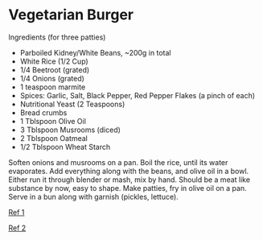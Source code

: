 # Vegetarian Burger

Ingredients (for three patties)

* Parboiled Kidney/White Beans, ~200g in total
* White Rice (1/2 Cup)
* 1/4 Beetroot (grated)
* 1/4 Onions (grated)
* 1 teaspoon marmite
* Spices: Garlic, Salt, Black Pepper, Red Pepper Flakes (a pinch of each)
* Nutritional Yeast (2 Teaspoons)
* Bread crumbs
* 1 Tblspoon Olive Oil
* 3 Tblspoon Musrooms (diced)
* 2 Tblspoon Oatmeal
* 1/2 Tblspoon Wheat Starch

Soften onions and musrooms on a pan. Boil the rice, until its water
evaporates. Add everything along with the beans, and olive oil in a
bowl. Either run it through blender or mash, mix by hand. Should be a
meat like substance by now, easy to shape. Make patties, fry in olive
oil on a pan. Serve in a bun along with garnish (pickles, lettuce).

[Ref 1](https://youtu.be/l75ixsh-wjI?t=78)

[Ref 2](https://www.saucestache.com/the-secret-recipe-for-plant-based-burgers-that-taste-just-like-a-burger/)

